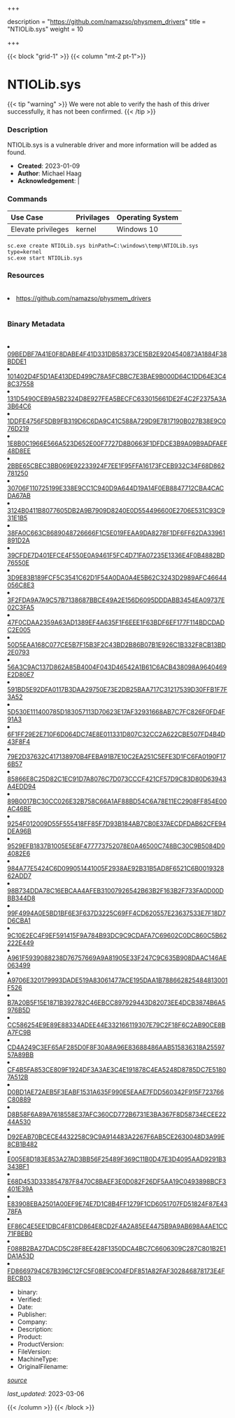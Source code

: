 +++

description = "https://github.com/namazso/physmem_drivers"
title = "NTIOLib.sys"
weight = 10

+++


{{< block "grid-1" >}}
{{< column "mt-2 pt-1">}}




# NTIOLib.sys 


{{< tip "warning" >}}
We were not able to verify the hash of this driver successfully, it has not been confirmed.
{{< /tip >}}




### Description


NTIOLib.sys is a vulnerable driver and more information will be added as found.


- **Created**: 2023-01-09
- **Author**: Michael Haag
- **Acknowledgement**:  | [](https://twitter.com/)

### Commands

| Use Case | Privilages | Operating System | 
|:---- | ---- | ---- |
| Elevate privileges | kernel | Windows 10 |

```
sc.exe create NTIOLib.sys binPath=C:\windows\temp\NTIOLib.sys type=kernel
sc.exe start NTIOLib.sys
```

### Resources
<br>


<li><a href=" https://github.com/namazso/physmem_drivers"> https://github.com/namazso/physmem_drivers</a></li>


<br>


### Binary Metadata
<br>



<li><a href="https://www.virustotal.com/gui/file/09BEDBF7A41E0F8DABE4F41D331DB58373CE15B2E9204540873A1884F38BDDE1">09BEDBF7A41E0F8DABE4F41D331DB58373CE15B2E9204540873A1884F38BDDE1</a></li>

<li><a href="https://www.virustotal.com/gui/file/101402D4F5D1AE413DED499C78A5FCBBC7E3BAE9B000D64C1DD64E3C48C37558">101402D4F5D1AE413DED499C78A5FCBBC7E3BAE9B000D64C1DD64E3C48C37558</a></li>

<li><a href="https://www.virustotal.com/gui/file/131D5490CEB9A5B2324D8E927FEA5BECFC633015661DE2F4C2F2375A3A3B64C6">131D5490CEB9A5B2324D8E927FEA5BECFC633015661DE2F4C2F2375A3A3B64C6</a></li>

<li><a href="https://www.virustotal.com/gui/file/1DDFE4756F5DB9FB319D6C6DA9C41C588A729D9E7817190B027B38E9C076D219">1DDFE4756F5DB9FB319D6C6DA9C41C588A729D9E7817190B027B38E9C076D219</a></li>

<li><a href="https://www.virustotal.com/gui/file/1E8B0C1966E566A523D652E00F7727D8B0663F1DFDCE3B9A09B9ADFAEF48D8EE">1E8B0C1966E566A523D652E00F7727D8B0663F1DFDCE3B9A09B9ADFAEF48D8EE</a></li>

<li><a href="https://www.virustotal.com/gui/file/2BBE65CBEC3BB069E92233924F7EE1F95FFA16173FCEB932C34F68D862781250">2BBE65CBEC3BB069E92233924F7EE1F95FFA16173FCEB932C34F68D862781250</a></li>

<li><a href="https://www.virustotal.com/gui/file/30706F110725199E338E9CC1C940D9A644D19A14F0EB8847712CBA4CACDA67AB">30706F110725199E338E9CC1C940D9A644D19A14F0EB8847712CBA4CACDA67AB</a></li>

<li><a href="https://www.virustotal.com/gui/file/3124B0411B8077605DB2A9B7909D8240E0D554496600E2706E531C93C931E1B5">3124B0411B8077605DB2A9B7909D8240E0D554496600E2706E531C93C931E1B5</a></li>

<li><a href="https://www.virustotal.com/gui/file/38FA0C663C8689048726666F1C5E019FEAA9DA8278F1DF6FF62DA33961891D2A">38FA0C663C8689048726666F1C5E019FEAA9DA8278F1DF6FF62DA33961891D2A</a></li>

<li><a href="https://www.virustotal.com/gui/file/39CFDE7D401EFCE4F550E0A9461F5FC4D71FA07235E1336E4F0B4882BD76550E">39CFDE7D401EFCE4F550E0A9461F5FC4D71FA07235E1336E4F0B4882BD76550E</a></li>

<li><a href="https://www.virustotal.com/gui/file/3D9E83B189FCF5C3541C62D1F54A0DA0A4E5B62C3243D2989AFC46644056C8E3">3D9E83B189FCF5C3541C62D1F54A0DA0A4E5B62C3243D2989AFC46644056C8E3</a></li>

<li><a href="https://www.virustotal.com/gui/file/3F2FDA9A7A9C57B7138687BBCE49A2E156D6095DDDABB3454EA09737E02C3FA5">3F2FDA9A7A9C57B7138687BBCE49A2E156D6095DDDABB3454EA09737E02C3FA5</a></li>

<li><a href="https://www.virustotal.com/gui/file/47F0CDAA2359A63AD1389EF4A635F1F6EEE1F63BDF6EF177F114BDCDADC2E005">47F0CDAA2359A63AD1389EF4A635F1F6EEE1F63BDF6EF177F114BDCDADC2E005</a></li>

<li><a href="https://www.virustotal.com/gui/file/50D5EAA168C077CE5B7F15B3F2C43BD2B86B07B1E926C1B332F8CB13BD2E0793">50D5EAA168C077CE5B7F15B3F2C43BD2B86B07B1E926C1B332F8CB13BD2E0793</a></li>

<li><a href="https://www.virustotal.com/gui/file/56A3C9AC137D862A85B4004F043D46542A1B61C6ACB438098A9640469E2D80E7">56A3C9AC137D862A85B4004F043D46542A1B61C6ACB438098A9640469E2D80E7</a></li>

<li><a href="https://www.virustotal.com/gui/file/591BD5E92DFA0117B3DAA29750E73E2DB25BAA717C31217539D30FFB1F7F3A52">591BD5E92DFA0117B3DAA29750E73E2DB25BAA717C31217539D30FFB1F7F3A52</a></li>

<li><a href="https://www.virustotal.com/gui/file/5D530E111400785D183057113D70623E17AF32931668AB7C7FC826F0FD4F91A3">5D530E111400785D183057113D70623E17AF32931668AB7C7FC826F0FD4F91A3</a></li>

<li><a href="https://www.virustotal.com/gui/file/6F1FF29E2E710F6D064DC74E8E011331D807C32CC2A622CBE507FD4B4D43F8F4">6F1FF29E2E710F6D064DC74E8E011331D807C32CC2A622CBE507FD4B4D43F8F4</a></li>

<li><a href="https://www.virustotal.com/gui/file/79E2D37632C417138970B4FEBA91B7E10C2EA251C5EFE3D1FC6FA0190F176B57">79E2D37632C417138970B4FEBA91B7E10C2EA251C5EFE3D1FC6FA0190F176B57</a></li>

<li><a href="https://www.virustotal.com/gui/file/85866E8C25D82C1EC91D7A8076C7D073CCCF421CF57D9C83D80D63943A4EDD94">85866E8C25D82C1EC91D7A8076C7D073CCCF421CF57D9C83D80D63943A4EDD94</a></li>

<li><a href="https://www.virustotal.com/gui/file/89B0017BC30CC026E32B758C66A1AF88BD54C6A78E11EC2908FF854E00AC46BE">89B0017BC30CC026E32B758C66A1AF88BD54C6A78E11EC2908FF854E00AC46BE</a></li>

<li><a href="https://www.virustotal.com/gui/file/9254F012009D55F555418FF85F7D93B184AB7CB0E37AECDFDAB62CFE94DEA96B">9254F012009D55F555418FF85F7D93B184AB7CB0E37AECDFDAB62CFE94DEA96B</a></li>

<li><a href="https://www.virustotal.com/gui/file/9529EFB1837B1005E5E8F477773752078E0A46500C748BC30C9B5084D04082E6">9529EFB1837B1005E5E8F477773752078E0A46500C748BC30C9B5084D04082E6</a></li>

<li><a href="https://www.virustotal.com/gui/file/984A77E5424C6D099051441005F2938AE92B31B5AD8F6521C6B001932862ADD7">984A77E5424C6D099051441005F2938AE92B31B5AD8F6521C6B001932862ADD7</a></li>

<li><a href="https://www.virustotal.com/gui/file/98B734DDA78C16EBCAA4AFEB31007926542B63B2F163B2F733FA0D00DBB344D8">98B734DDA78C16EBCAA4AFEB31007926542B63B2F163B2F733FA0D00DBB344D8</a></li>

<li><a href="https://www.virustotal.com/gui/file/99F4994A0E5BD1BF6E3F637D3225C69FF4CD620557E23637533E7F18D7D6CBA1">99F4994A0E5BD1BF6E3F637D3225C69FF4CD620557E23637533E7F18D7D6CBA1</a></li>

<li><a href="https://www.virustotal.com/gui/file/9C10E2EC4F9EF591415F9A784B93DC9C9CDAFA7C69602C0DC860C5B62222E449">9C10E2EC4F9EF591415F9A784B93DC9C9CDAFA7C69602C0DC860C5B62222E449</a></li>

<li><a href="https://www.virustotal.com/gui/file/A961F5939088238D76757669A9A81905E33F247C9C635B908DAAC146AE063499">A961F5939088238D76757669A9A81905E33F247C9C635B908DAAC146AE063499</a></li>

<li><a href="https://www.virustotal.com/gui/file/A9706E320179993DADE519A83061477ACE195DAA1B788662825484813001F526">A9706E320179993DADE519A83061477ACE195DAA1B788662825484813001F526</a></li>

<li><a href="https://www.virustotal.com/gui/file/B7A20B5F15E1871B392782C46EBCC897929443D82073EE4DCB3874B6A5976B5D">B7A20B5F15E1871B392782C46EBCC897929443D82073EE4DCB3874B6A5976B5D</a></li>

<li><a href="https://www.virustotal.com/gui/file/CC586254E9E89E88334ADEE44E332166119307E79C2F18F6C2AB90CE8BA7FC9B">CC586254E9E89E88334ADEE44E332166119307E79C2F18F6C2AB90CE8BA7FC9B</a></li>

<li><a href="https://www.virustotal.com/gui/file/CD4A249C3EF65AF285D0F8F30A8A96E83688486AAB515836318A2559757A89BB">CD4A249C3EF65AF285D0F8F30A8A96E83688486AAB515836318A2559757A89BB</a></li>

<li><a href="https://www.virustotal.com/gui/file/CF4B5FA853CE809F1924DF3A3AE3C4E191878C4EA5248D8785DC7E51807A512B">CF4B5FA853CE809F1924DF3A3AE3C4E191878C4EA5248D8785DC7E51807A512B</a></li>

<li><a href="https://www.virustotal.com/gui/file/D0BD1AE72AEB5F3EABF1531A635F990E5EAAE7FDD560342F915F723766C80889">D0BD1AE72AEB5F3EABF1531A635F990E5EAAE7FDD560342F915F723766C80889</a></li>

<li><a href="https://www.virustotal.com/gui/file/ D8B58F6A89A7618558E37AFC360CD772B6731E3BA367F8D58734ECEE2244A530"> D8B58F6A89A7618558E37AFC360CD772B6731E3BA367F8D58734ECEE2244A530</a></li>

<li><a href="https://www.virustotal.com/gui/file/D92EAB70BCECE4432258C9C9A914483A2267F6AB5CE2630048D3A99E8CB1B482">D92EAB70BCECE4432258C9C9A914483A2267F6AB5CE2630048D3A99E8CB1B482</a></li>

<li><a href="https://www.virustotal.com/gui/file/E005E8D183E853A27AD3BB56F25489F369C11B0D47E3D4095AAD9291B3343BF1">E005E8D183E853A27AD3BB56F25489F369C11B0D47E3D4095AAD9291B3343BF1</a></li>

<li><a href="https://www.virustotal.com/gui/file/E68D453D333854787F8470C8BAEF3E0D082F26DF5AA19C0493898BCF3401E39A">E68D453D333854787F8470C8BAEF3E0D082F26DF5AA19C0493898BCF3401E39A</a></li>

<li><a href="https://www.virustotal.com/gui/file/E83908EBA2501A00EF9E74E7D1C8B4FF1279F1CD6051707FD51824F87E4378FA">E83908EBA2501A00EF9E74E7D1C8B4FF1279F1CD6051707FD51824F87E4378FA</a></li>

<li><a href="https://www.virustotal.com/gui/file/EF86C4E5EE1DBC4F81CD864E8CD2F4A2A85EE4475B9A9AB698A4AE1CC71FBEB0">EF86C4E5EE1DBC4F81CD864E8CD2F4A2A85EE4475B9A9AB698A4AE1CC71FBEB0</a></li>

<li><a href="https://www.virustotal.com/gui/file/F088B2BA27DACD5C28F8EE428F1350DCA4BC7C6606309C287C801B2E1DA1A53D">F088B2BA27DACD5C28F8EE428F1350DCA4BC7C6606309C287C801B2E1DA1A53D</a></li>

<li><a href="https://www.virustotal.com/gui/file/FD8669794C67B396C12FC5F08E9C004FDF851A82FAF302846878173E4FBECB03">FD8669794C67B396C12FC5F08E9C004FDF851A82FAF302846878173E4FBECB03</a></li>



- binary: 
- Verified: 
- Date: 
- Publisher: 
- Company: 
- Description: 
- Product: 
- ProductVersion: 
- FileVersion: 
- MachineType: 
- OriginalFilename: 

[*source*](https://github.com/magicsword-io/LOLDrivers/tree/main/yaml/ntiolib.sys.yml)

*last_updated:* 2023-03-06


{{< /column >}}
{{< /block >}}
